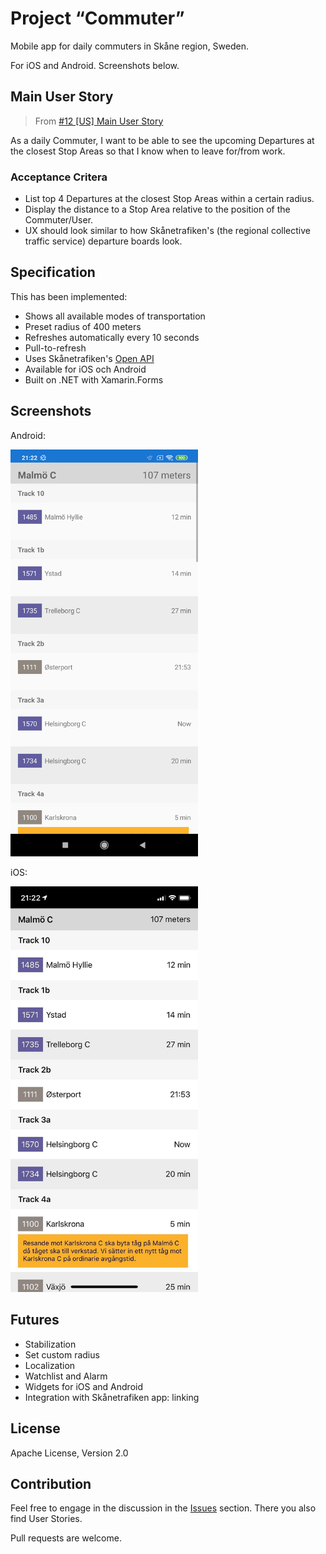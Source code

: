 # Project “Commuter”

Mobile app for daily commuters in Skåne region, Sweden. 

For iOS and Android. Screenshots below.

## Main User Story

> From [#12 [US] Main User Story](https://github.com/robertsundstrom/commuter/issues/12)

As a daily Commuter, I want to be able to see the upcoming Departures at the closest Stop Areas so that I know when to leave for/from work.
 
### Acceptance Critera

* List top 4 Departures at the closest Stop Areas within a certain radius.
* Display the distance to a Stop Area relative to the position of the Commuter/User.
* UX should look similar to how Skånetrafiken's (the regional collective traffic service) departure boards look.

## Specification
This has been implemented:

* Shows all available modes of transportation
* Preset radius of 400 meters
* Refreshes automatically every 10 seconds
* Pull-to-refresh
* Uses Skånetrafiken's [Open API](http://www.labs.skanetrafiken.se/default.asp)
* Available for iOS och Android
* Built on .NET with Xamarin.Forms

## Screenshots

Android:

<img src="Screenshots/android.png" alt="On Android" width="300">

iOS:

<img src="Screenshots/ios.jpg" alt="On iOS" width="300">

## Futures
* Stabilization
* Set custom radius
* Localization
* Watchlist and Alarm
* Widgets for iOS and Android
* Integration with Skånetrafiken app: linking

## License
Apache License, Version 2.0

## Contribution

Feel free to engage in the discussion in the [Issues](https://github.com/robertsundstrom/commuter/issues) section. There you also find User Stories.

Pull requests are welcome.

